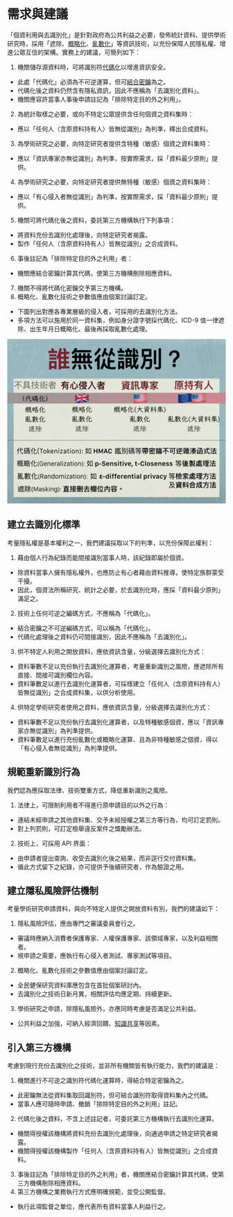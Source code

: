 # 需求與建議

「個資利用與去識別化」是針對政府為公共利益之必要，發佈統計資料、提供學術研究時，採用「遮除、[概略化](https://en.wikipedia.org/wiki/T-closeness)、[亂數化](https://en.wikipedia.org/wiki/Differential_privacy)」等資訊技術，以充份保障人民隱私權、增進公眾互信的架構。實務上的建議，可簡列如下：

1.  機關儲存源資料時，可將識別符[代碼化](https://en.wikipedia.org/wiki/Tokenization_%28data_security%29)以增進資訊安全。
  * 此處「代碼化」必須為不可逆運算，但可[結合密鑰](https://en.wikipedia.org/wiki/Message_authentication_code)為之。
  * 代碼化後之資料仍然含有隱私資訊，因此不應稱為「去識別化資料」。
  * 機關應容許當事人事後申請註記為「排除特定目的外之利用」。
2. 為統計取樣之必要，或向不特定公眾提供含任何個資之資料集時：
  * 應以「任何人（含原資料持有人）皆無從識別」為判準，釋出合成資料。
3. 為學術研究之必要，向特定研究者提供含特種（敏感）個資之資料集時：
  * 應以「資訊專家亦無從識別」為判準，按實際需求，採「資料最少原則」提供。
4. 為學術研究之必要，向特定研究者提供無特種（敏感）個資之資料集時：
  * 應以「有心侵入者無從識別」為判準，按實際需求，採「資料最少原則」提供。
5. 機關可將代碼化後之資料，委託第三方機構執行下列事項：
  * 將資料充份去識別化處理後，向特定研究者揭露。
  * 製作「任何人（含原資料持有人）皆無從識別」之合成資料。
6. 事後註記為「排除特定目的外之利用」者：
  * 機關應結合密鑰計算其代碼，使第三方機構刪除相應資料。
7. 機關不得將代碼化密鑰交予第三方機構。
8. 概略化、亂數化技術之參數值應由個案討論訂定。
  * 下圖列出對應各專業層級的侵入者，可採用的去識別化方法。
  * 多項方法可以施用於同一資料集，例如身分證字號採代碼化、ICD-9 值一律遮除、出生年月日概略化、最後再採取亂數化處理。

![2015/07/11 現行技術一覽](techniques.jpg)

## 建立去識別化標準

考量隱私權是基本權利之一，我們建議採取以下的判準，以充份保障此權利：

1. 藉由個人行為紀錄而能間接識別當事人時，該紀錄即屬於個資。
  * 除資料當事人擁有隱私權外，也應防止有心者藉由資料推導，使特定族群蒙受干擾。
  * 因此，個資法所稱研究、統計之必要，於去識別化時，應採「資料最少原則」滿足之。
2. 技術上任何可逆之編碼方式，不應稱為「代碼化」。
  * 結合密鑰之不可逆編碼方式，可以稱為「代碼化」。
  * 代碼化處理後之資料仍可間接識別，因此不應稱為「去識別化」。
3. 供不特定人利用之開放資料，應依資訊含量，分級選擇去識別化方式：
  * 資料筆數不足以充份執行去識別化運算者，考量重新識別之風險，應遮除所有直接、間接可識別欄位內容。
  * 資料筆數足以進行去識別化運算者，可採樣建立「任何人（含原資料持有人）皆無從識別」之合成資料集，以供分析使用。
4. 供特定學術研究者使用之資料，應依資訊含量，分級選擇去識別化方式：
  * 資料筆數不足以充份執行去識別化運算者，以及特種敏感個資，應以「資訊專家亦無從識別」為判準提供。
  * 資料筆數足以進行充份亂數化或概略化運算、且為非特種敏感之個資，得以「有心侵入者無從識別」為判準提供。

## 規範重新識別行為

我們認為應採取法律、技術雙重方式，降低重新識別之風險。

1. 法律上，可限制利用者不得進行原申請目的以外之行為：
  * 連結未經申請之其他資料集、交予未經授權之第三方等行為，均可訂定罰則。
  * 對上列罰則，可訂定檢舉違反案件之獎勵辦法。
2. 技術上，可採用 API 界面：
  * 由申請者提出查詢、收受去識別化後之結果，而非逕行交付資料集。
  * 循此方式留下之紀錄，亦可提供予後續研究者，作為驗證之用。

## 建立隱私風險評估機制

考量學術研究申請資料，與向不特定人提供之開放資料有別，我們的建議如下：

1. 隱私風險評估，應由專門之審議委員會行之。
  * 審議時應納入消費者保護專家、人權保護專家、該領域專家，以及利益相關者。
  * 視申請之需要，應執行有心侵入者測試、專家測試等項目。
2. 概略化、亂數化技術之參數值應由個案討論訂定。
  * 全民健保研究資料庫應包含在首批個案研討內。
  * 去識別化之技術日新月異，相關評估均應定期、持續更新。
3. 學術研究之申請，除隱私風險外，亦應同時考慮是否滿足公共利益。
  * 公共利益之加強，可納入經濟回饋、[知識共享](https://en.wikipedia.org/wiki/Open_access)等因素。

## 引入第三方機構

考慮到現行充份去識別化之技術，並非所有機關皆有執行能力，我們的建議是：

1. 機關進行不可逆之識別符代碼化運算時，得結合特定密鑰為之。
  * 此密鑰無法從資料集取回識別符，但可結合識別符取得資料集內之代碼。
  * 當事人應可隨時申請、撤銷「排除特定目的外之利用」註記。
2. 代碼化後之資料，不含上述註記者，可委託第三方機構執行去識別化運算。
  * 機關得授權該機構將資料充份去識別化處理後，向通過申請之特定研究者揭露。
  * 機關得授權該機構製作「任何人（含原資料持有人）皆無從識別」之合成資料。
3. 事後註記為「排除特定目的外之利用」者，機關應結合密鑰計算其代碼，使第三方機構刪除相應資料。
4. 第三方機構之業務執行方式應明確規範，並受公開監督。
  * 執行此項監督之單位，應代表所有資料當事人利益行之。
